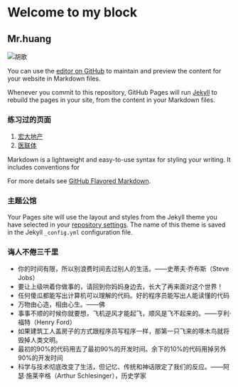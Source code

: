 # Welcome to my block 
## Mr.huang
![胡歌](https://ss1.bdstatic.com/70cFvXSh_Q1YnxGkpoWK1HF6hhy/it/u=467201787,1425642994&fm=26&gp=0.jpg)

You can use the [editor on GitHub](https://github.com/baiyis/baiyis.github.io/edit/master/README.md) to maintain and preview the content for your website in Markdown files.

Whenever you commit to this repository, GitHub Pages will run [Jekyll](https://jekyllrb.com/) to rebuild the pages in your site, from the content in your Markdown files.

### 练习过的页面

1. [宏大地产](https://baiyis.github.io/hongdadichan/src/html/index.html)
2. [医联体](https://baiyis.github.io/yilianti/dist/html/index.html)

Markdown is a lightweight and easy-to-use syntax for styling your writing. It includes conventions for

For more details see [GitHub Flavored Markdown](https://guides.github.com/features/mastering-markdown/).

### 主题公馆
Your Pages site will use the layout and styles from the Jekyll theme you have selected in your [repository settings](https://github.com/baiyis/baiyis.github.io/settings). The name of this theme is saved in the Jekyll `_config.yml` configuration file.

### 诲人不倦三千里
* 你的时间有限，所以别浪费时间去过别人的生活。——史蒂夫·乔布斯（Steve Jobs）
* 要让上级哄着你做事的，请回到你妈妈身边去，长大了再来面对这个世界！
* 任何傻瓜都能写出计算机可以理解的代码。好的程序员能写出人能读懂的代码
* 万物由心造，相由心生。——佛
* 事事不顺的时候你就要想，飞机逆风才能起飞，顺风是飞不起来的。——亨利·福特（Henry Ford）
* 如果建筑工人盖房子的方式跟程序员写程序一样，那第一只飞来的啄木鸟就将毁掉人类文明。
* 最初的90%的代码用去了最初90%的开发时间。余下的10%的代码用掉另外90%的开发时间
* 科学与技术彻底改变了生活，但记忆、传统和神话限定了我们的反应。——阿瑟·施莱辛格（Arthur Schlesinger），历史学家
